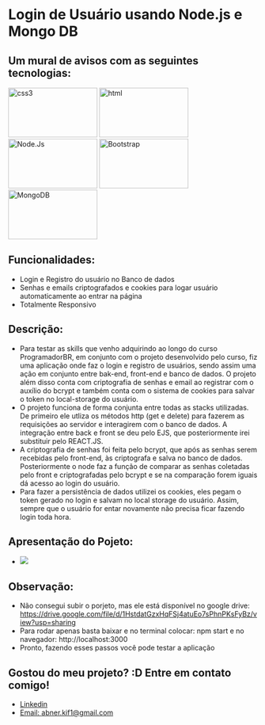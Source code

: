 # Login de Usuário usando Node.js e Mongo DB

## Um mural de avisos com as seguintes tecnologias:
<div style="display=inline-block">
<img alt="css3" src="https://img.shields.io/badge/CSS3-1572B6?style=for-the-badge&logo=css3&logoColor=white" width="180px" height="100px" >
<img alt="html" src="https://img.shields.io/badge/HTML5-E34F26?style=for-the-badge&logo=html5&logoColor=white" width="180px" height="100px" >
<img alt="Node.Js" src="https://img.shields.io/badge/Node.js-43853D?style=for-the-badge&logo=node.js&logoColor=white" width="180px" height="100px" >
 <img alt="Bootstrap" src="https://img.shields.io/badge/Bootstrap-563D7C?style=for-the-badge&logo=bootstrap&logoColor=white" width="180px" height="100px" >
<img src="https://img.shields.io/badge/MongoDB-4EA94B?style=for-the-badge&logo=mongodb&logoColor=white" alt="MongoDB" width="180px" height="100px" >
 </div>

## Funcionalidades:
- Login e Registro do usuário no Banco de dados
- Senhas e emails criptografados e cookies para logar usuário automaticamente ao entrar na página
- Totalmente Responsivo

## Descrição:
- Para testar as skills que venho adquirindo ao longo do curso ProgramadorBR, em conjunto com o projeto desenvolvido pelo curso, fiz uma aplicação onde faz o login e registro de usuários, sendo assim uma ação em conjunto entre bak-end, front-end e banco de dados. O projeto além disso conta com criptografia de senhas e email ao registrar com o auxílio do bcrypt e também conta com o sistema de cookies para salvar o token no local-storage do usuário.
- O projeto funciona de forma conjunta entre todas as stacks utilizadas. De primeiro ele utliza os métodos http (get e delete) para fazerem as requisições ao servidor e interagirem com o banco de dados. A integração entre back e front se deu pelo EJS, que posteriormente irei substituir pelo REACT.JS. 
- A criptografia de senhas foi feita pelo bcrypt, que após as senhas serem recebidas pelo front-end, às criptografa e salva no banco de dados. Posteriormente o node faz a função de comparar as senhas coletadas pelo front e criptografadas pelo bcrypt e se na comparação forem iguais dá acesso ao login do usuário.
- Para fazer a persistência de dados utilizei os cookies, eles pegam o token gerado no login e salvam no local storage do usuário. Assim, sempre que o usuário for entar novamente não precisa ficar fazendo login toda hora.

## Apresentação do Pojeto:
- <img src="./gf.gif">

## Observação:
- Não consegui subir o porjeto, mas ele está disponível no google drive: https://drive.google.com/file/d/1HstdatGzxHqFSj4atuEo7sPhnPKsFyBz/view?usp=sharing
- Para rodar apenas basta baixar e no terminal colocar: npm start e no navegador: http://localhost:3000
- Pronto, fazendo esses passos você pode testar a aplicação

## Gostou do meu projeto? :D Entre em contato comigo! 
- [Linkedin](https://www.linkedin.com/in/abner-santos-b195b8228/) <br/>
- [Email: abner.kif1@gmail.com](mailto:abner.kif1@gmail.com)
